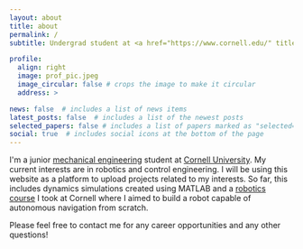 ```yaml
---
layout: about
title: about
permalink: /
subtitle: Undergrad student at <a href="https://www.cornell.edu/" title="Cornell">Cornell University

profile:
  align: right
  image: prof_pic.jpeg
  image_circular: false # crops the image to make it circular
  address: >

news: false  # includes a list of news items
latest_posts: false  # includes a list of the newest posts
selected_papers: false # includes a list of papers marked as "selected={true}"
social: true  # includes social icons at the bottom of the page
---
```

I'm a junior [mechanical engineering](https://www.mae.cornell.edu/mae) student at [Cornell University](https://www.cornell.edu/). My current interests are in robotics and control engineering. I will be using this website as a platform to upload projects related to my interests. So far, this includes dynamics simulations created using MATLAB and a [robotics course](https://cei-lab.github.io/FastRobots-2023/) I took at Cornell where I aimed to build a robot capable of autonomous navigation from scratch.

Please feel free to contact me for any career opportunities and any other questions!
